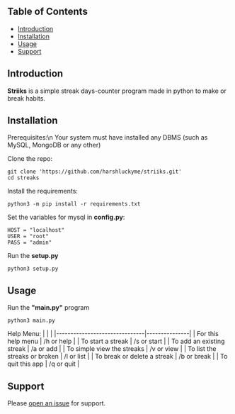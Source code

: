 


## Table of Contents
- [Introduction](#introduction)
- [Installation](#installation)
- [Usage](#usage)
- [Support](#support)

## Introduction
**Striiks** is a simple streak days-counter program made in python to make or break habits.

## Installation

Prerequisites:\n
Your system must have installed any DBMS (such as MySQL, MongoDB or any other)

Clone the repo:
```
git clone 'https://github.com/harshluckyme/striiks.git'
cd streaks
```

Install the requirements:
```
python3 -m pip install -r requirements.txt
```

Set the variables for mysql in **config.py**:
```
HOST = "localhost"
USER = "root"
PASS = "admin"
```

Run the **setup.py**
```
python3 setup.py
```


## Usage

Run the **"main.py"** program
```
python3 main.py
```

Help Menu:
|                               |               |
|-------------------------------|---------------|
| For this help menu            | /h or help    |
| To start a streak             | /s or start   |
| To add an existing streak     | /a or add     |
| To simple view the streaks    | /v or view    |
| To list the streaks or broken | /l or list    |
| To break or delete a streak   | /b or break   |
| To quit this app              | /q or quit    |

## Support

Please [open an issue](https://github.com/harshluckyme/striiks/issues/new) for support.
